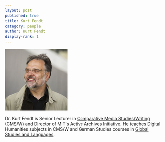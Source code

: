 ```yaml
---
layout: post
published: true
title: Kurt Fendt
category: people
author: Kurt Fendt
display-rank: 1
---
```


![Kurt.jpg](/assets/images/Kurt.jpg)

Dr. Kurt Fendt is Senior Lecturer in [Comparative Media Studies/Writing](http://cmsw.mit.edu) (CMS/W) and Director of MIT's Active Archives Initiative. He teaches Digital Humanities subjects in CMS/W and German Studies courses in [Global Studies and Languages](http://mitgsl.mit.edu).
